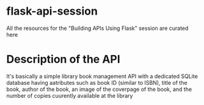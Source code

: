 # flask-api-session
All the resources for the "Building APIs Using Flask" session are curated here

# Description of the API
It's basically a simple library book management API with a dedicated SQLite database having aatributes such as book ID (similar to ISBN), title of the book, author of the book, an image of the coverpage of the book, and the number of copies cuurently available at the library 
